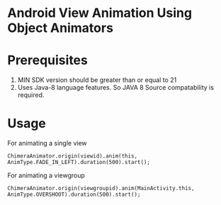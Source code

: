 
# Android View Animation Using Object Animators 

# Prerequisites

1. MIN SDK version should be greater than or equal to 21
2. Uses Java-8 language features. So JAVA 8 Source compatability is required.

# Usage

For animating a single view

```ChimeraAnimator.origin(viewid).anim(this, AnimType.FADE_IN_LEFT).duration(500).start();```

For animating a viewgroup

```ChimeraAnimator.origin(viewgroupid).anim(MainActivity.this, AnimType.OVERSHOOT).duration(500).start();```



